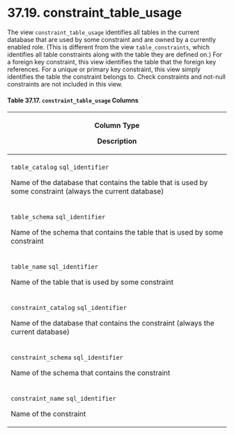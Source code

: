 # 37.19. constraint\_table\_usage

The view `constraint_table_usage` identifies all tables in the current database that are used by some constraint and are owned by a currently enabled role. (This is different from the view `table_constraints`, which identifies all table constraints along with the table they are defined on.) For a foreign key constraint, this view identifies the table that the foreign key references. For a unique or primary key constraint, this view simply identifies the table the constraint belongs to. Check constraints and not-null constraints are not included in this view.

#### **Table 37.17. `constraint_table_usage` Columns**

| <p>Column Type</p><p>Description</p>                                                                                                                                           |
| ------------------------------------------------------------------------------------------------------------------------------------------------------------------------------ |
| <p><code>table_catalog</code> <code>sql_identifier</code></p><p>Name of the database that contains the table that is used by some constraint (always the current database)</p> |
| <p><code>table_schema</code> <code>sql_identifier</code></p><p>Name of the schema that contains the table that is used by some constraint</p>                                  |
| <p><code>table_name</code> <code>sql_identifier</code></p><p>Name of the table that is used by some constraint</p>                                                             |
| <p><code>constraint_catalog</code> <code>sql_identifier</code></p><p>Name of the database that contains the constraint (always the current database)</p>                       |
| <p><code>constraint_schema</code> <code>sql_identifier</code></p><p>Name of the schema that contains the constraint</p>                                                        |
| <p><code>constraint_name</code> <code>sql_identifier</code></p><p>Name of the constraint</p>                                                                                   |
